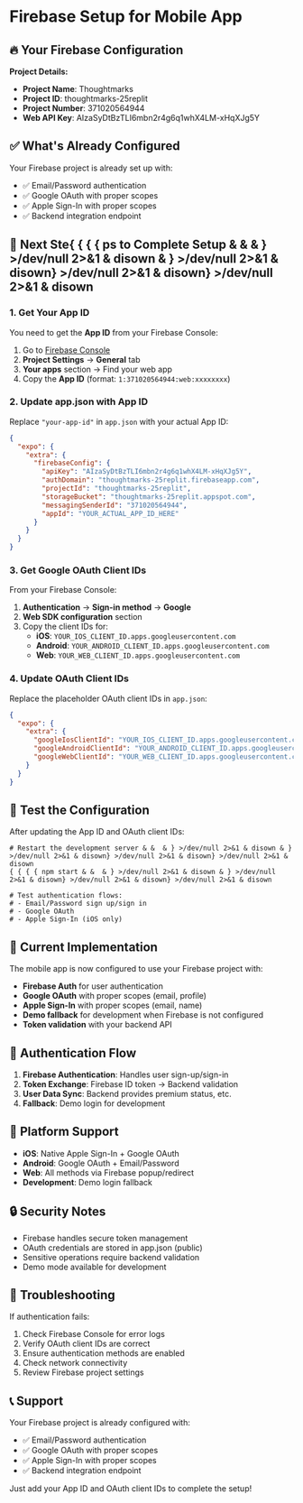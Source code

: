 # Firebase Setup for Mobile App

## 🔥 Your Firebase Configuration

**Project Details:**
- **Project Name**: Thoughtmarks
- **Project ID**: thoughtmarks-25replit
- **Project Number**: 371020564944
- **Web API Key**: AIzaSyDtBzTLI6mbn2r4g6q1whX4LM-xHqXJg5Y

## ✅ What's Already Configured

Your Firebase project is already set up with:
- ✅ Email/Password authentication
- ✅ Google OAuth with proper scopes
- ✅ Apple Sign-In with proper scopes
- ✅ Backend integration endpoint

## 🔧 Next Ste{ { { { ps to Complete Setup & &  & } >/dev/null 2>&1 & disown & } >/dev/null 2>&1 & disown} >/dev/null 2>&1 & disown} >/dev/null 2>&1 & disown

### 1. Get Your App ID

You need to get the **App ID** from your Firebase Console:

1. Go to [Firebase Console](https://console.firebase.google.com/project/thoughtmarks-25replit)
2. **Project Settings** → **General** tab
3. **Your apps** section → Find your web app
4. Copy the **App ID** (format: `1:371020564944:web:xxxxxxxx`)

### 2. Update app.json with App ID

Replace `"your-app-id"` in `app.json` with your actual App ID:

```json
{
  "expo": {
    "extra": {
      "firebaseConfig": {
        "apiKey": "AIzaSyDtBzTLI6mbn2r4g6q1whX4LM-xHqXJg5Y",
        "authDomain": "thoughtmarks-25replit.firebaseapp.com",
        "projectId": "thoughtmarks-25replit",
        "storageBucket": "thoughtmarks-25replit.appspot.com",
        "messagingSenderId": "371020564944",
        "appId": "YOUR_ACTUAL_APP_ID_HERE"
      }
    }
  }
}
```

### 3. Get Google OAuth Client IDs

From your Firebase Console:

1. **Authentication** → **Sign-in method** → **Google**
2. **Web SDK configuration** section
3. Copy the client IDs for:
   - **iOS**: `YOUR_IOS_CLIENT_ID.apps.googleusercontent.com`
   - **Android**: `YOUR_ANDROID_CLIENT_ID.apps.googleusercontent.com`
   - **Web**: `YOUR_WEB_CLIENT_ID.apps.googleusercontent.com`

### 4. Update OAuth Client IDs

Replace the placeholder OAuth client IDs in `app.json`:

```json
{
  "expo": {
    "extra": {
      "googleIosClientId": "YOUR_IOS_CLIENT_ID.apps.googleusercontent.com",
      "googleAndroidClientId": "YOUR_ANDROID_CLIENT_ID.apps.googleusercontent.com",
      "googleWebClientId": "YOUR_WEB_CLIENT_ID.apps.googleusercontent.com"
    }
  }
}
```

## 🚀 Test the Configuration

After updating the App ID and OAuth client IDs:

```{ { { { bash
# Restart the development server & &  & } >/dev/null 2>&1 & disown & } >/dev/null 2>&1 & disown} >/dev/null 2>&1 & disown} >/dev/null 2>&1 & disown
{ { { { npm start & &  & } >/dev/null 2>&1 & disown & } >/dev/null 2>&1 & disown} >/dev/null 2>&1 & disown} >/dev/null 2>&1 & disown

# Test authentication flows:
# - Email/Password sign up/sign in
# - Google OAuth
# - Apple Sign-In (iOS only)
```

## 🔧 Current Implementation

The mobile app is now configured to use your Firebase project with:

- **Firebase Auth** for user authentication
- **Google OAuth** with proper scopes (email, profile)
- **Apple Sign-In** with proper scopes (email, name)
- **Demo fallback** for development when Firebase is not configured
- **Token validation** with your backend API

## 🚀 Authentication Flow

1. **Firebase Authentication**: Handles user sign-up/sign-in
2. **Token Exchange**: Firebase ID token → Backend validation
3. **User Data Sync**: Backend provides premium status, etc.
4. **Fallback**: Demo login for development

## 📱 Platform Support

- **iOS**: Native Apple Sign-In + Google OAuth
- **Android**: Google OAuth + Email/Password
- **Web**: All methods via Firebase popup/redirect
- **Development**: Demo login fallback

## 🔒 Security Notes

- Firebase handles secure token management
- OAuth credentials are stored in app.json (public)
- Sensitive operations require backend validation
- Demo mode available for development

## 🐛 Troubleshooting

If authentication fails:

1. Check Firebase Console for error logs
2. Verify OAuth client IDs are correct
3. Ensure authentication methods are enabled
4. Check network connectivity
5. Review Firebase project settings

## 📞 Support

Your Firebase project is already configured with:
- ✅ Email/Password authentication
- ✅ Google OAuth with proper scopes
- ✅ Apple Sign-In with proper scopes
- ✅ Backend integration endpoint

Just add your App ID and OAuth client IDs to complete the setup! 